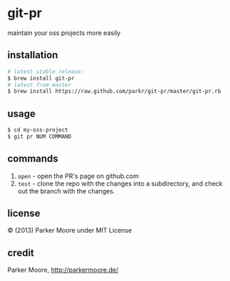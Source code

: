# git-pr

maintain your oss projects more easily

## installation

```bash
# latest stable release:
$ brew install git-pr
# latest from master
$ brew install https://raw.github.com/parkr/git-pr/master/git-pr.rb
```

## usage

```bash
$ cd my-oss-project
$ git pr NUM COMMAND
```

## commands

1. `open` - open the PR's page on github.com
2. `test` - clone the repo with the changes into a subdirectory, and check out the branch
    with the changes.

## license

&copy; (2013) Parker Moore under MIT License

## credit

Parker Moore, http://parkermoore.de/
